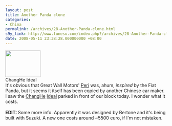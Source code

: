 ```yaml
---
layout: post
title: Another Panda clone
categories:
- China
permalink: /archives/28-Another-Panda-clone.html
s9y_link: http://www.lunesu.com/index.php?/archives/28-Another-Panda-clone.html
date: 2008-05-11 23:38:28.000000000 +08:00
---
```

<div class="serendipity_imageComment_left" style="width: 110px"><div class="serendipity_imageComment_img"><a title="/uploads/Ideal.jpg" id="s9yisp30"></a><a class='serendipity_image_link' href='http://lunesu.com/serendipity_admin_image_selector.php?serendipity[step]=showItem&amp;serendipity[image]=30' id="s9yisphref30" onclick="javascript:this.href = this.href + '&amp;serendipity[from]=' + self.location.href;"><!-- s9ymdb:30 --><img width="110" height="83"  src="http://www.lunesu.com/uploads/Ideal.serendipityThumb.jpg" alt="" /></a></div><div class="serendipity_imageComment_txt">ChangHe Ideal</div></div>It's obvious that Great Wall Motors' <a href="http://www.chinacartimes.com/2008/01/11/great-wall-peri-the-best-chinese-car-of-08/" title="Best car of '08!">Peri</a> was, ahum, <em>inspired</em> by the Fiat Panda, but it seems it itself has been copied by another Chinese car maker. I saw the <a href="http://www.changheauto.com/" title="ChangHe Auto">ChangHe</a> <a href="http://www.chideal.com/" title="爱迪尔">Ideal</a> parked in front of our block today. I wonder what it costs.<br />
<br />
<strong>EDIT: </strong>Some more info. Apparently it was designed by Bertone and it's being built with Suzuki. A new one costs around ~5500 euro, if I'm not mistaken.
